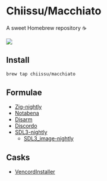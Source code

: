 # Chiissu/Macchiato

A sweet Homebrew repository ☕

![](https://media1.tenor.com/m/aDZEMNg3f_sAAAAC/bocchi-the-rock.gif)

## Install

```sh
brew tap chiissu/macchiato
```

## Formulae

- [Zig-nightly](https://ziglang.org/)
- [Notabena](https://github.com/ThatFrogDev/notabena/)
- [Disarm](https://newandroidbook.com/tools/disarm.html)
- [Discordo](https://github.com/ayn2op/discordo)
- [SDL3-nightly](https://github.com/libsdl-org/SDL/)
  - [SDL3_image-nightly](https://github.com/libsdl-org/SDL_image)

## Casks

- [VencordInstaller](https://vencord.dev/)

